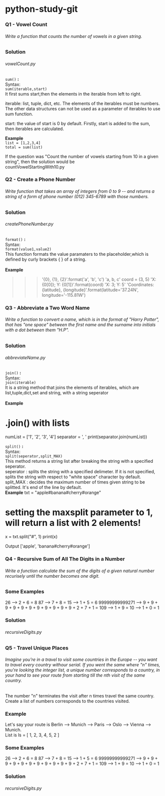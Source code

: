 # python-study-git
### Q1 - Vowel Count
###### Write a function that counts the number of vowels in a given string.
### Solution
###### vowelCount.py
`sum()` **:** <br/>
Syntax: <br/>
`sum(iterable,start)` <br/>
It first sums start,then the elements in the iterable from left to right.

iterable: list, tuple, dict, etc. The elements of the iterables must be numbers. The other data structures can not be used as a parameter of iterables to use sum function. <br/>

start: the value of start is 0 by default. Firstly, start is added to the sum, then iterables are calculated. <br/>

**Example** <br/>
`list = [1,2,3,4]` <br/>
`total = sum(list)` <br/>

If the question was "Count the number of vowels starting from 10 in a given string", then the solution would be <br/>
countVowelStartingWith10.py

### Q2 - Create a Phone Number
###### Write function that takes an array of integers from 0 to 9 -- and returns a string of a form of phone number *(012) 345-6789* with those numbers. 
### Solution
###### createPhoneNumber.py
`format()` **:** <br/>
Syntax: <br/>
`format(value1,value2)` <br/>
This function formats the value paramaters to the placeholder,which is defined by curly brackets { } of a string. <br/> <br/> 
**Example**
>>> '{0}, {1}, {2}'.format('a', 'b', 'c')
'a, b, c'
>>> coord = (3, 5)
>>> 'X: {0[0]};  Y: {0[1]}'.format(coord)
'X: 3;  Y: 5'
>>> 'Coordinates: {latitude}, {longitude}'.format(latitude='37.24N', longitude='-115.81W')


### Q3 - Abbreviate a Two Word Name
###### Write a function to convert a name, which is in the format of *"Harry Potter"*, that has "one space" between the first name and the surname into initials with a dot between them *"H.P"*.
### Solution
###### abbreviateName.py
`join()` **:** <br/>
Syntax: <br/>
`join(iterable)` <br/>
It is a string method that joins the elements of iterables, which are list,tuple,dict,set and string, with a string seperator  <br/> <br/> 
**Example**
# .join() with lists
numList = ['1', '2', '3', '4']
separator = ', '
print(separator.join(numList)) <br/>

`split()` **:** <br/>
Syntax: <br/>
`split(seperator,split_MAX)` <br/>
This method returns a string list after breaking the string with a specified seperator.<br/>
seperator : splits the string with a specified delimeter. If it is not specified, splits the string with respect to "white space" character by default.<br/>
split_MAX : decides the maximum number of times given string to be splitted. It's end of the line by default. <br/>
**Example**
txt = "apple#banana#cherry#orange"

# setting the maxsplit parameter to 1, will return a list with 2 elements!
x = txt.split("#", 1)
print(x)

Output
['apple', 'banana#cherry#orange']

### Q4 - Recursive Sum of All The Digits in a Number
###### Write a function calculate the sum of the digits of a given natural number recurisely until the number becomes one digit. 
### Some Examples 
26 --> 2 + 6 = 8
87 --> 7 + 8 = 15 --> 1 + 5 = 6
99999999999271 --> 9 + 9 + 9 + 9 + 9 + 9 + 9 + 9 + 9 + 9 + 9 + 2 + 7 + 1 = 109 --> 1 + 9 = 10 --> 1 + 0 = 1 
### Solution
###### recursiveDigits.py


### Q5 - Travel Unique Places
######  Imagine you're in a travel to visit some countries in the Europe -- you want to travel every country withour serial. If you went the same where "n" times, you're looking the integer list, a unique number corresponds to a country, in your hand to see your route from starting till the nth visit of the same country.
The number "n" terminates the visit after n times travel the same country. Create a list of numbers corresponds to the countries visited.
### Example
Let's say your route is Berlin --> Munich --> Paris --> Oslo --> Vienna --> Munich. <br/>
List is ls = [ 1, 2, 3, 4, 5, 2 ]
### Some Examples 
26 --> 2 + 6 = 8
87 --> 7 + 8 = 15 --> 1 + 5 = 6
99999999999271 --> 9 + 9 + 9 + 9 + 9 + 9 + 9 + 9 + 9 + 9 + 9 + 2 + 7 + 1 = 109 --> 1 + 9 = 10 --> 1 + 0 = 1 
### Solution
###### recursiveDigits.py


